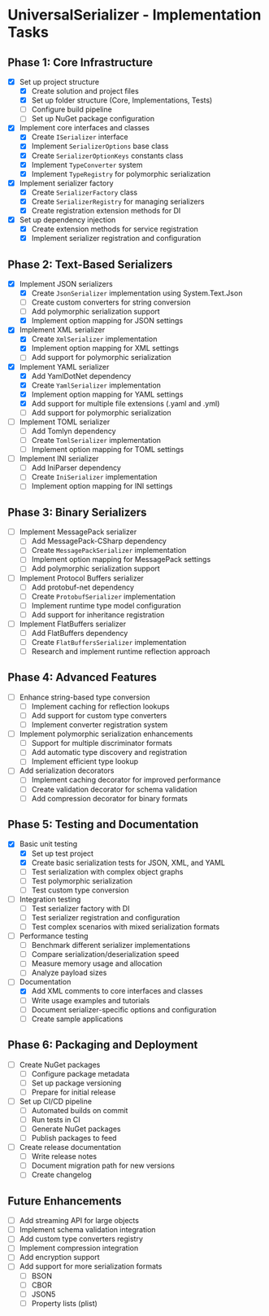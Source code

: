 # UniversalSerializer - Implementation Tasks

## Phase 1: Core Infrastructure

- [x] Set up project structure
  - [x] Create solution and project files
  - [x] Set up folder structure (Core, Implementations, Tests)
  - [ ] Configure build pipeline
  - [ ] Set up NuGet package configuration

- [x] Implement core interfaces and classes
  - [x] Create `ISerializer` interface
  - [x] Implement `SerializerOptions` base class
  - [x] Create `SerializerOptionKeys` constants class
  - [x] Implement `TypeConverter` system
  - [x] Implement `TypeRegistry` for polymorphic serialization

- [x] Implement serializer factory
  - [x] Create `SerializerFactory` class
  - [x] Create `SerializerRegistry` for managing serializers
  - [x] Create registration extension methods for DI

- [x] Set up dependency injection
  - [x] Create extension methods for service registration
  - [x] Implement serializer registration and configuration

## Phase 2: Text-Based Serializers

- [x] Implement JSON serializers
  - [x] Create `JsonSerializer` implementation using System.Text.Json
  - [ ] Create custom converters for string conversion
  - [ ] Add polymorphic serialization support
  - [x] Implement option mapping for JSON settings

- [x] Implement XML serializer
  - [x] Create `XmlSerializer` implementation
  - [x] Implement option mapping for XML settings
  - [ ] Add support for polymorphic serialization

- [x] Implement YAML serializer
  - [x] Add YamlDotNet dependency
  - [x] Create `YamlSerializer` implementation
  - [x] Implement option mapping for YAML settings
  - [x] Add support for multiple file extensions (.yaml and .yml)
  - [ ] Add support for polymorphic serialization

- [ ] Implement TOML serializer
  - [ ] Add Tomlyn dependency
  - [ ] Create `TomlSerializer` implementation
  - [ ] Implement option mapping for TOML settings

- [ ] Implement INI serializer
  - [ ] Add IniParser dependency
  - [ ] Create `IniSerializer` implementation
  - [ ] Implement option mapping for INI settings

## Phase 3: Binary Serializers

- [ ] Implement MessagePack serializer
  - [ ] Add MessagePack-CSharp dependency
  - [ ] Create `MessagePackSerializer` implementation
  - [ ] Implement option mapping for MessagePack settings
  - [ ] Add polymorphic serialization support

- [ ] Implement Protocol Buffers serializer
  - [ ] Add protobuf-net dependency
  - [ ] Create `ProtobufSerializer` implementation
  - [ ] Implement runtime type model configuration
  - [ ] Add support for inheritance registration

- [ ] Implement FlatBuffers serializer
  - [ ] Add FlatBuffers dependency
  - [ ] Create `FlatBuffersSerializer` implementation
  - [ ] Research and implement runtime reflection approach

## Phase 4: Advanced Features

- [ ] Enhance string-based type conversion
  - [ ] Implement caching for reflection lookups
  - [ ] Add support for custom type converters
  - [ ] Implement converter registration system

- [ ] Implement polymorphic serialization enhancements
  - [ ] Support for multiple discriminator formats
  - [ ] Add automatic type discovery and registration
  - [ ] Implement efficient type lookup

- [ ] Add serialization decorators
  - [ ] Implement caching decorator for improved performance
  - [ ] Create validation decorator for schema validation
  - [ ] Add compression decorator for binary formats

## Phase 5: Testing and Documentation

- [x] Basic unit testing
  - [x] Set up test project
  - [x] Create basic serialization tests for JSON, XML, and YAML
  - [ ] Test serialization with complex object graphs
  - [ ] Test polymorphic serialization
  - [ ] Test custom type conversion

- [ ] Integration testing
  - [ ] Test serializer factory with DI
  - [ ] Test serializer registration and configuration
  - [ ] Test complex scenarios with mixed serialization formats

- [ ] Performance testing
  - [ ] Benchmark different serializer implementations
  - [ ] Compare serialization/deserialization speed
  - [ ] Measure memory usage and allocation
  - [ ] Analyze payload sizes

- [ ] Documentation
  - [x] Add XML comments to core interfaces and classes
  - [ ] Write usage examples and tutorials
  - [ ] Document serializer-specific options and configuration
  - [ ] Create sample applications

## Phase 6: Packaging and Deployment

- [ ] Create NuGet packages
  - [ ] Configure package metadata
  - [ ] Set up package versioning
  - [ ] Prepare for initial release

- [ ] Set up CI/CD pipeline
  - [ ] Automated builds on commit
  - [ ] Run tests in CI
  - [ ] Generate NuGet packages
  - [ ] Publish packages to feed

- [ ] Create release documentation
  - [ ] Write release notes
  - [ ] Document migration path for new versions
  - [ ] Create changelog

## Future Enhancements

- [ ] Add streaming API for large objects
- [ ] Implement schema validation integration
- [ ] Add custom type converters registry
- [ ] Implement compression integration
- [ ] Add encryption support
- [ ] Add support for more serialization formats
  - [ ] BSON
  - [ ] CBOR
  - [ ] JSON5
  - [ ] Property lists (plist)
